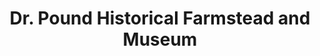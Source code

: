 ---
layout: repo
title: "Dr. Pound Historical Farmstead and Museum"
id: 16696
permalink: repos/16696/
---